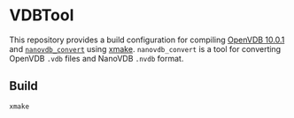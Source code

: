 # VDBTool

This repository provides a build configuration for compiling [OpenVDB 10.0.1](https://github.com/AcademySoftwareFoundation/openvdb/tree/v10.0.1) and [`nanovdb_convert`](https://github.com/AcademySoftwareFoundation/openvdb/blob/v10.0.1/nanovdb/nanovdb/cmd/convert/nanovdb_convert.cc) using [xmake](https://xmake.io/). `nanovdb_convert` is a tool for converting OpenVDB `.vdb` files and NanoVDB `.nvdb` format.

## Build

```bash
xmake
```

